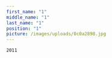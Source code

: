 ```yaml
---
first_name: "1"
middle_name: "1"
last_name: "1"
position: "1"
picture: /images/uploads/0c0a2898.jpg
---
```

```
2011
```